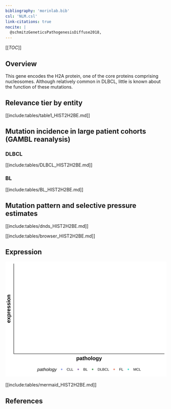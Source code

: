```yaml
---
bibliography: 'morinlab.bib'
csl: 'NLM.csl'
link-citations: true
nocite: |
  @schmitzGeneticsPathogenesisDiffuse2018, 
---
```

[[_TOC_]]

## Overview
This gene encodes the H2A protein, one of the core proteins comprising nucleosomes. Although relatively common in DLBCL, little is known about the function of these mutations. 


## Relevance tier by entity

[[include:tables/table1_HIST2H2BE.md]]

## Mutation incidence in large patient cohorts (GAMBL reanalysis)

### DLBCL
[[include:tables/DLBCL_HIST2H2BE.md]]

### BL
[[include:tables/BL_HIST2H2BE.md]]

## Mutation pattern and selective pressure estimates
[[include:tables/dnds_HIST2H2BE.md]]


[[include:tables/browser_HIST2H2BE.md]]

## Expression
![](images/gene_expression/HIST2H2BE_by_pathology.svg)
<!-- ORIGIN: schmitzGeneticsPathogenesisDiffuse2018a -->
<!-- DLBCL: schmitzGeneticsPathogenesisDiffuse2018a -->

[[include:tables/mermaid_HIST2H2BE.md]]

## References

